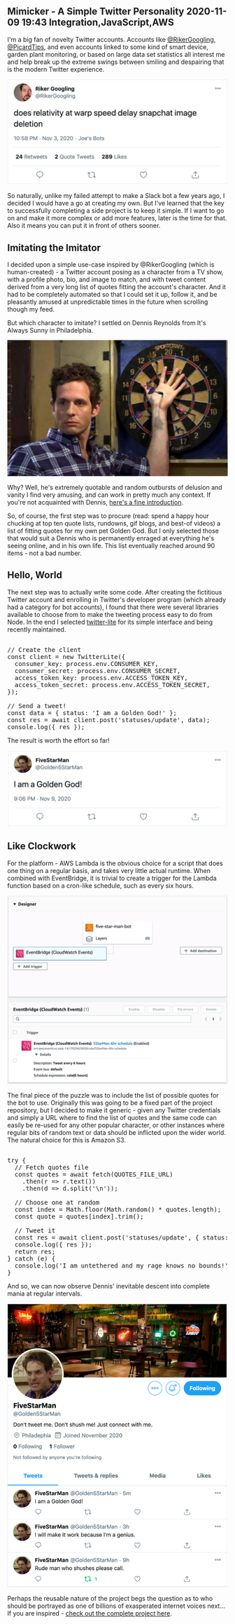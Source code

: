 Mimicker - A Simple Twitter Personality
2020-11-09 19:43
Integration,JavaScript,AWS
---

I'm a big fan of novelty Twitter accounts. Accounts like
[@RikerGoogling](https://twitter.com/RikerGoogling),
[@PicardTips](https://twitter.com/PicardTips), and even accounts linked to
some kind of smart device, garden plant monitoring, or based on large data set
statistics all interest me and help break up the extreme swings between
smiling and despairing that is the modern Twitter experience.

![](assets/media/2020/11/rikergoogling.png)

So naturally, unlike my failed attempt to make a Slack bot a few years ago, I
decided I would have a go at creating my own. But I've learned that the key to
successfully completing a side project is to keep it simple. If I want to go on
and make it more complex or add more features, later is the time for that. Also
it means you can put it in front of others sooner.

## Imitating the Imitator

I decided upon a simple use-case inspired by @RikerGoogling (which is
human-created) - a Twitter account posing as a character from a TV show, with a
profile photo, bio, and image to match, and with tweet content derived from a
very long list of quotes fitting the account's character. And it had to be
completely automated so that I could set it up, follow it, and be pleasantly
amused at unpredictable times in the future when scrolling though my feed.

But which character to imitate? I settled on Dennis Reynolds from It's Always
Sunny in Philadelphia.

![](assets/media/2020/11/dennis.jpg)

Why? Well, he's extremely quotable and random outbursts
of delusion and vanity I find very amusing, and can work in pretty much any
context. If you're not acquainted with Dennis,
[here's a fine introduction](https://www.youtube.com/watch?v=hbtg3ZNSzts).

So, of course, the first step was to procure (read: spend a happy hour chucking
at top ten quote lists, rundowns, gif blogs, and best-of videos) a list of
fitting quotes for my own pet Golden God. But I only selected those that would
suit a Dennis who is permanently enraged at everything he's seeing online, and
in his own life. This list eventually reached around 90 items - not a bad
number.

## Hello, World

The next step was to actually write some code. After creating the fictitious
Twitter account and enrolling in Twitter's developer program (which already had
a category for bot accounts), I found that there were several libraries
available to choose from to make the tweeting process easy to do from Node. In
the end I selected [twitter-lite](https://www.npmjs.com/package/twitter-lite)
for its simple interface and being recently maintained.

<!-- language="js" -->
<pre><div class="code-block">
// Create the client
const client = new TwitterLite({
  consumer_key: process.env.CONSUMER_KEY,
  consumer_secret: process.env.CONSUMER_SECRET,
  access_token_key: process.env.ACCESS_TOKEN_KEY,
  access_token_secret: process.env.ACCESS_TOKEN_SECRET,
});

// Send a tweet!
const data = { status: 'I am a Golden God!' };
const res = await client.post('statuses/update', data);
console.log({ res });
</div></pre>

The result is worth the effort so far!

![](assets/media/2020/11/golden-god.png)

## Like Clockwork

For the platform - AWS Lambda is the obvious choice for a script that does one
thing on a regular basis, and takes very little actual runtime. When combined
with EventBridge, it is trivial to create a trigger for the Lambda function
based on a cron-like schedule, such as every six hours.

![](assets/media/2020/11/lambda-config.png)

The final piece of the puzzle was to include the list of possible quotes for the
bot to use. Originally this was going to be a fixed part of the project
repository, but I decided to make it generic - given any Twitter credentials and
simply a URL where to find the list of quotes and the same code can easily be
re-used for any other popular character, or other instances where regular bits
of random text or data should be inflicted upon the wider world. The natural
choice for this is Amazon S3.

<!-- language="js" -->
<pre><div class="code-block">
try {
  // Fetch quotes file
  const quotes = await fetch(QUOTES_FILE_URL)
    .then(r => r.text())
    .then(d => d.split('\n'));

  // Choose one at random
  const index = Math.floor(Math.random() * quotes.length);
  const quote = quotes[index].trim();

  // Tweet it
  const res = await client.post('statuses/update', { status: quote });
  console.log({ res });
  return res;
} catch (e) {
  console.log('I am untethered and my rage knows no bounds!');
}
</div></pre>

And so, we can now observe Dennis' inevitable descent into complete mania at
regular intervals.

![](assets/media/2020/11/golden-feed.png)

Perhaps the reusable nature of the project begs the question as to who should
be portrayed as one of billions of exasperated internet voices next... If you
are inspired -
[check out the complete project here](https://github.com/c-d-lewis/mimicker).
